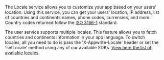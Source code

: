 The Locale service allows you to customize your app based on your users' location. Using this service, you can get your users' location, IP address, list of countries and continents names, phone codes, currencies, and more. Country codes returned follow the [ISO 3166-1](https://en.wikipedia.org/wiki/ISO_3166-1) standard.

The user service supports multiple locales. This feature allows you to fetch countries and continents information in your app language. To switch locales, all you need to do is pass the 'X-Appwrite-Locale' header or set the 'setLocale' method using any of our available SDKs. [View here the list of available locales](https://github.com/appwrite/appwrite/blob/master/app/config/locale/codes.php).
